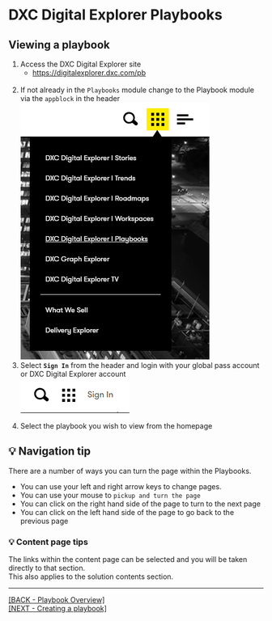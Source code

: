 # DXC Digital Explorer Playbooks
## Viewing a playbook


1. Access the DXC Digital Explorer site
     - https://digitalexplorer.dxc.com/pb
     <br>
1. If not already in the `Playbooks` module change to the Playbook module via the `appblock` in the header
    <br>![appblock](images/appBlock.png)
1. Select **`Sign In`** from the header and login with your global pass account or DXC Digital Explorer account
    <br>![login](images/login.png)
1. Select the playbook you wish to view from the homepage

## :bulb: Navigation tip<br>
There are a number of ways you can turn the page within the Playbooks.

- You can use your left and right arrow keys to change pages.
- You can use your mouse to `pickup and turn the page`
- You can click on the right hand side of the page to turn to the next page
- You can click on the left hand side of the page to go back to the previous page

### :bulb: Content page tips<br>
The links within the content page can be selected and you will be taken directly to that section.<br>
This also applies to the solution contents section.


---

[[BACK - Playbook Overview]](PlaybookOverview.md)<br>
[[NEXT - Creating a playbook]](CreatingaPlaybook.md)

